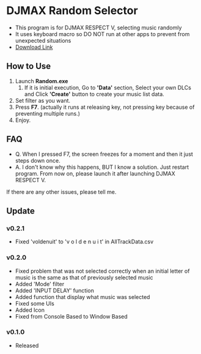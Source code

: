 # DJMAX Random Selector

* This program is for DJMAX RESPECT V, selecting music randomly
* It uses keyboard macro so DO NOT run at other apps to prevent from unexpected situations
* [Download Link](https://github.com/wowvv0w/DJMAX_Random_Selector/releases)

## How to Use

1. Launch **Random.exe**
    1. If it is initial execution, Go to **'Data'** section, Select your own DLCs and Click **'Create'** button to create your music list data.
2. Set filter as you want.
3. Press **F7**. (actually it runs at releasing key, not pressing key because of preventing multiple runs.)
4. Enjoy.

## FAQ

* Q. When I pressed F7, the screen freezes for a moment and then it just steps down once.
* A. I don't know why this happens, BUT I know a solution. Just restart program. From now on, please launch it after launching DJMAX RESPECT V.

If there are any other issues, please tell me.

## Update
### v0.2.1
* Fixed 'voldenuit' to 'v o l d e n u i t' in AllTrackData.csv
### v0.2.0
* Fixed problem that was not selected correctly when an initial letter of music is the same as that of previously selected music
* Added 'Mode' filter
* Added 'INPUT DELAY' function
* Added function that display what music was selected
* Fixed some UIs
* Added Icon
* Fixed from Console Based to Window Based
### v0.1.0
* Released

